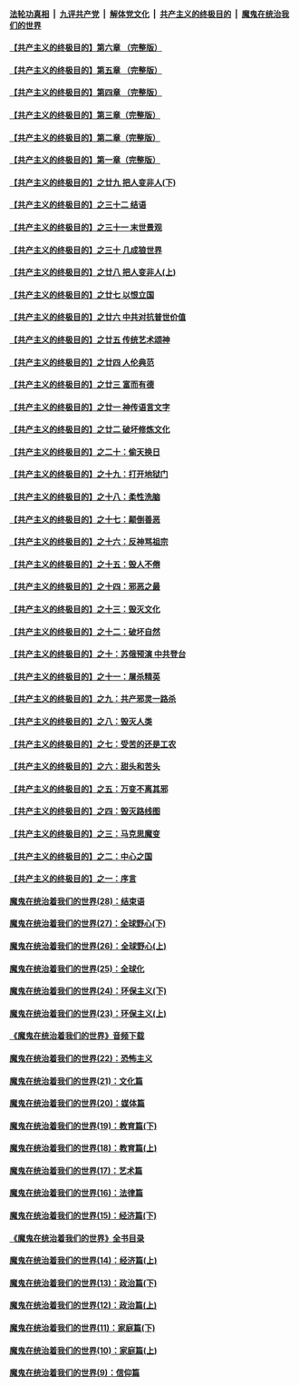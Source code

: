 

####  [法轮功真相](../../../../basic/blob/master/README.md?t=06281731) &nbsp;|&nbsp; [九评共产党](../../../../9ping.md/blob/master/README.md?t=06281731) &nbsp;|&nbsp; [解体党文化](../../../../jtdwh.md/blob/master/README.md?t=06281731)  &nbsp;|&nbsp; [共产主义的终极目的](../../../../gczydzjmd.md/blob/master/README.md?t=06281731) &nbsp;|&nbsp; [魔鬼在统治我们的世界](../../../../mgztzwmdsj.md/blob/master/README.md?t=06281731) 

#### [【共产主义的终极目的】第六章 （完整版）](../pages/nsc422/n11428913.md?t=06281731) 

#### [【共产主义的终极目的】第五章 （完整版）](../pages/nsc422/n11428912.md?t=06281731) 

#### [【共产主义的终极目的】第四章 （完整版）](../pages/nsc422/n11428907.md?t=06281731) 

#### [【共产主义的终极目的】第三章（完整版）](../pages/nsc422/n11428848.md?t=06281731) 

#### [【共产主义的终极目的】第二章（完整版）](../pages/nsc422/n11428831.md?t=06281731) 

#### [【共产主义的终极目的】第一章（完整版）](../pages/nsc422/n11417651.md?t=06281731) 

#### [【共产主义的终极目的】之廿九 把人变非人(下)](../pages/nsc422/n11344140.md?t=06281731) 

#### [【共产主义的终极目的】之三十二 结语](../pages/nsc422/n11360535.md?t=06281731) 

#### [【共产主义的终极目的】之三十一 末世景观](../pages/nsc422/n11351129.md?t=06281731) 

#### [【共产主义的终极目的】之三十 几成狼世界](../pages/nsc422/n11348280.md?t=06281731) 

#### [【共产主义的终极目的】之廿八 把人变非人(上)](../pages/nsc422/n11340492.md?t=06281731) 

#### [【共产主义的终极目的】之廿七 以恨立国](../pages/nsc422/n11336944.md?t=06281731) 

#### [【共产主义的终极目的】之廿六 中共对抗普世价值](../pages/nsc422/n11324785.md?t=06281731) 

#### [【共产主义的终极目的】之廿五 传统艺术颂神](../pages/nsc422/n11296396.md?t=06281731) 

#### [【共产主义的终极目的】之廿四 人伦典范](../pages/nsc422/n11296397.md?t=06281731) 

#### [【共产主义的终极目的】之廿三 富而有德](../pages/nsc422/n11283598.md?t=06281731) 

#### [【共产主义的终极目的】之廿一 神传语言文字](../pages/nsc422/n11263265.md?t=06281731) 

#### [【共产主义的终极目的】之廿二 破坏修炼文化](../pages/nsc422/n11245728.md?t=06281731) 

#### [【共产主义的终极目的】之二十：偷天换日](../pages/nsc422/n11238846.md?t=06281731) 

#### [【共产主义的终极目的】之十九：打开地狱门](../pages/nsc422/n11206376.md?t=06281731) 

#### [【共产主义的终极目的】之十八：柔性洗脑](../pages/nsc422/n11199994.md?t=06281731) 

#### [【共产主义的终极目的】之十七：颠倒善恶](../pages/nsc422/n11179782.md?t=06281731) 

#### [【共产主义的终极目的】之十六：反神骂祖宗](../pages/nsc422/n11166798.md?t=06281731) 

#### [【共产主义的终极目的】之十五：毁人不倦](../pages/nsc422/n11166792.md?t=06281731) 

#### [【共产主义的终极目的】之十四：邪恶之最](../pages/nsc422/n11150249.md?t=06281731) 

#### [【共产主义的终极目的】之十三：毁灭文化](../pages/nsc422/n11135227.md?t=06281731) 

#### [【共产主义的终极目的】之十二：破坏自然](../pages/nsc422/n11135214.md?t=06281731) 

#### [【共产主义的终极目的】之十：苏俄预演 中共登台](../pages/nsc422/n11118424.md?t=06281731) 

#### [【共产主义的终极目的】之十一：屠杀精英](../pages/nsc422/n11118442.md?t=06281731) 

#### [【共产主义的终极目的】之九：共产邪灵一路杀](../pages/nsc422/n11114139.md?t=06281731) 

#### [【共产主义的终极目的】之八：毁灭人类](../pages/nsc422/n11108503.md?t=06281731) 

#### [【共产主义的终极目的】之七：受苦的还是工农](../pages/nsc422/n11101809.md?t=06281731) 

#### [【共产主义的终极目的】之六：甜头和苦头](../pages/nsc422/n11096971.md?t=06281731) 

#### [【共产主义的终极目的】之五：万变不离其邪](../pages/nsc422/n11091285.md?t=06281731) 

#### [【共产主义的终极目的】之四：毁灭路线图](../pages/nsc422/n11086284.md?t=06281731) 

#### [【共产主义的终极目的】之三：马克思魔变](../pages/nsc422/n11061941.md?t=06281731) 

#### [【共产主义的终极目的】之二：中心之国](../pages/nsc422/n11047728.md?t=06281731) 

#### [【共产主义的终极目的】之一：序言](../pages/nsc422/n11086077.md?t=06281731) 

#### [魔鬼在统治着我们的世界(28)：结束语](../pages/nsc422/n10936246.md?t=06281731) 

#### [魔鬼在统治着我们的世界(27)：全球野心(下)](../pages/nsc422/n10928319.md?t=06281731) 

#### [魔鬼在统治着我们的世界(26)：全球野心(上)](../pages/nsc422/n10900318.md?t=06281731) 

#### [魔鬼在统治着我们的世界(25)：全球化](../pages/nsc422/n10788205.md?t=06281731) 

#### [魔鬼在统治着我们的世界(24)：环保主义(下)](../pages/nsc422/n10695307.md?t=06281731) 

#### [魔鬼在统治着我们的世界(23)：环保主义(上)](../pages/nsc422/n10688613.md?t=06281731) 

#### [《魔鬼在统治着我们的世界》音频下载](../pages/nsc422/n10635553.md?t=06281731) 

#### [魔鬼在统治着我们的世界(22)：恐怖主义](../pages/nsc422/n10614727.md?t=06281731) 

#### [魔鬼在统治着我们的世界(21)：文化篇](../pages/nsc422/n10597706.md?t=06281731) 

#### [魔鬼在统治着我们的世界(20)：媒体篇](../pages/nsc422/n10586579.md?t=06281731) 

#### [魔鬼在统治着我们的世界(19)：教育篇(下)](../pages/nsc422/n10564808.md?t=06281731) 

#### [魔鬼在统治着我们的世界(18)：教育篇(上)](../pages/nsc422/n10526970.md?t=06281731) 

#### [魔鬼在统治着我们的世界(17)：艺术篇](../pages/nsc422/n10499093.md?t=06281731) 

#### [魔鬼在统治着我们的世界(16)：法律篇](../pages/nsc422/n10485969.md?t=06281731) 

#### [魔鬼在统治着我们的世界(15)：经济篇(下)](../pages/nsc422/n10469975.md?t=06281731) 

#### [《魔鬼在统治着我们的世界》全书目录](../pages/nsc422/n10464261.md?t=06281731) 

#### [魔鬼在统治着我们的世界(14)：经济篇(上)](../pages/nsc422/n10457370.md?t=06281731) 

#### [魔鬼在统治着我们的世界(13)：政治篇(下)](../pages/nsc422/n10448270.md?t=06281731) 

#### [魔鬼在统治着我们的世界(12)：政治篇(上)](../pages/nsc422/n10444576.md?t=06281731) 

#### [魔鬼在统治着我们的世界(11)：家庭篇(下)](../pages/nsc422/n10440961.md?t=06281731) 

#### [魔鬼在统治着我们的世界(10)：家庭篇(上)](../pages/nsc422/n10435448.md?t=06281731) 

#### [魔鬼在统治着我们的世界(9)：信仰篇](../pages/nsc422/n10432159.md?t=06281731) 

